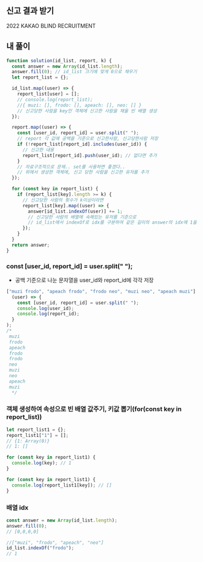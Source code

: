 ## 신고 결과 받기

2022 KAKAO BLIND RECRUITMENT

## 내 풀이

```javascript
function solution(id_list, report, k) {
  const answer = new Array(id_list.length);
  answer.fill(0); // id_list 크기에 맞게 0으로 채우기
  let report_list = {};

  id_list.map((user) => {
    report_list[user] = [];
    // console.log(report_list);
    //{ muzi: [], frodo: [], apeach: [], neo: [] }
    // 신고당한 사람을 key인 객체에 신고한 사람을 채울 빈 배열 생성
  });

  report.map((user) => {
    const [user_id, report_id] = user.split(" ");
    // report 각 값에 공백을 기준으로 신고한사람, 신고당한사람 저장
    if (!report_list[report_id].includes(user_id)) {
      // 신고한 내용
      report_list[report_id].push(user_id); // 없다면 추가
    }
    // 자료구조적으로 문제.. set를 사용하면 좋겠다..
    // 위에서 생성한 객체에, 신고 당한 사람을 신고한 유저를 추가
  });

  for (const key in report_list) {
    if (report_list[key].length >= k) {
      // 신고당한 사람의 횟수가 k이상이라면
      report_list[key].map((user) => {
        answer[id_list.indexOf(user)] += 1;
        // 신고당한 사람의 배열에 속해있는 유저를 기준으로
        // id_list에서 indexOf로 idx를 구분하여 같은 길이의 answer의 idx에 1을 더하면서 순회
      });
    }
  }
  return answer;
}
```

### const [user_id, report_id] = user.split(" ");

- 공백 기준으로 나눈 문자열을 user_id와 report_id에 각각 저장

```javascript
["muzi frodo", "apeach frodo", "frodo neo", "muzi neo", "apeach muzi"].map(
  (user) => {
    const [user_id, report_id] = user.split(" ");
    console.log(user_id);
    console.log(report_id);
  }
);
/*
 muzi
 frodo
 apeach
 frodo
 frodo
 neo
 muzi
 neo
 apeach
 muzi
  */
```

### 객체 생성하여 속성으로 빈 배열 값주기, 키값 뽑기(for(const key in report_list))

```javascript
let report_list1 = {};
report_list1["1"] = [];
// {1: Array(0)}
// 1: []

for (const key in report_list1) {
  console.log(key); // 1
}

for (const key in report_list1) {
  console.log(report_list1[key]); // []
}
```

### 배열 idx

```javascript
const answer = new Array(id_list.length);
answer.fill(0);
// [0,0,0,0]

//["muzi", "frodo", "apeach", "neo"]
id_list.indexOf("frodo");
// 1
```
